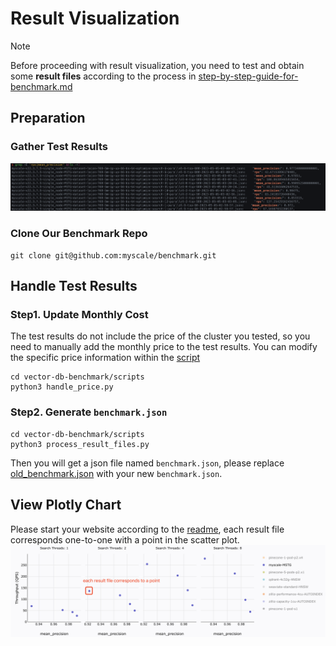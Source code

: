 # Result Visualization

> [!NOTE]
> Before proceeding with result visualization, you need to test and obtain some **result files** according to the process in [step-by-step-guide-for-benchmark.md](./step-by-step-guide-for-benchmark.md)

## Preparation

### Gather Test Results

![MyScaleResults.jpg](../images/MyScaleResuts.jpg)

### Clone Our Benchmark Repo

```shell
git clone git@github.com:myscale/benchmark.git
```

## Handle Test Results

### Step1. Update Monthly Cost

The test results do not include the price of the cluster you tested, so you need to manually add the monthly price to the test results.
You can modify the specific price information within the [script](../scripts/handle_price.py)

```shell
cd vector-db-benchmark/scripts
python3 handle_price.py
```

### Step2. Generate `benchmark.json`

```shell
cd vector-db-benchmark/scripts
python3 process_result_files.py
```

Then you will get a json file named `benchmark.json`, please replace [old_benchmark.json](https://github.com/myscale/benchmark/blob/main/public/benchmark.json) with your new `benchmark.json`.

## View Plotly Chart

Please start your website according to the [readme](https://github.com/myscale/benchmark/blob/main/README.md), each result file corresponds one-to-one with a point in the scatter plot.
![ResultsVisualizePlotly.png](../images/ResultsVisualizePlotly.png)
